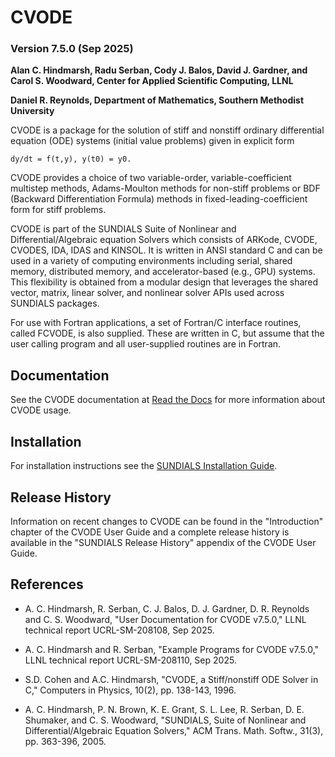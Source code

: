 # CVODE
### Version 7.5.0 (Sep 2025)

**Alan C. Hindmarsh, Radu Serban, Cody J. Balos, David J. Gardner,
  and Carol S. Woodward, Center for Applied Scientific Computing, LLNL**

**Daniel R. Reynolds, Department of Mathematics, Southern Methodist University**

CVODE is a package for the solution of stiff and nonstiff ordinary differential
equation (ODE) systems (initial value problems) given in explicit form
```
dy/dt = f(t,y), y(t0) = y0.
```
CVODE provides a choice of two variable-order, variable-coefficient multistep
methods, Adams-Moulton methods for non-stiff problems or BDF (Backward
Differentiation Formula) methods in fixed-leading-coefficient form for stiff
problems.

CVODE is part of the SUNDIALS Suite of Nonlinear and Differential/Algebraic
equation Solvers which consists of ARKode, CVODE, CVODES, IDA, IDAS and KINSOL.
It is written in ANSI standard C and can be used in a variety of computing
environments including serial, shared memory, distributed memory, and
accelerator-based (e.g., GPU) systems. This flexibility is obtained from a
modular design that leverages the shared vector, matrix, linear solver, and
nonlinear solver APIs used across SUNDIALS packages.

For use with Fortran applications, a set of Fortran/C interface routines, called
FCVODE, is also supplied. These are written in C, but assume that the user
calling program and all user-supplied routines are in Fortran.

## Documentation

See the CVODE documentation at [Read the Docs](https://sundials.readthedocs.io/en/latest/cvode)
for more information about CVODE usage.

## Installation

For installation instructions see the
[SUNDIALS Installation Guide](https://sundials.readthedocs.io/en/latest/Install_link.html).

## Release History

Information on recent changes to CVODE can be found in the "Introduction"
chapter of the CVODE User Guide and a complete release history is available in
the "SUNDIALS Release History" appendix of the CVODE User Guide.

## References

* A. C. Hindmarsh, R. Serban, C. J. Balos, D. J. Gardner, D. R. Reynolds
  and C. S. Woodward, "User Documentation for CVODE v7.5.0,"
  LLNL technical report UCRL-SM-208108, Sep 2025.

* A. C. Hindmarsh and R. Serban, "Example Programs for CVODE v7.5.0,"
  LLNL technical report UCRL-SM-208110, Sep 2025.

* S.D. Cohen and A.C. Hindmarsh, "CVODE, a Stiff/nonstiff ODE Solver in C,"
  Computers in Physics, 10(2), pp. 138-143, 1996.

* A. C. Hindmarsh, P. N. Brown, K. E. Grant, S. L. Lee, R. Serban,
  D. E. Shumaker, and C. S. Woodward, "SUNDIALS, Suite of Nonlinear and
  Differential/Algebraic Equation Solvers," ACM Trans. Math. Softw.,
  31(3), pp. 363-396, 2005.
